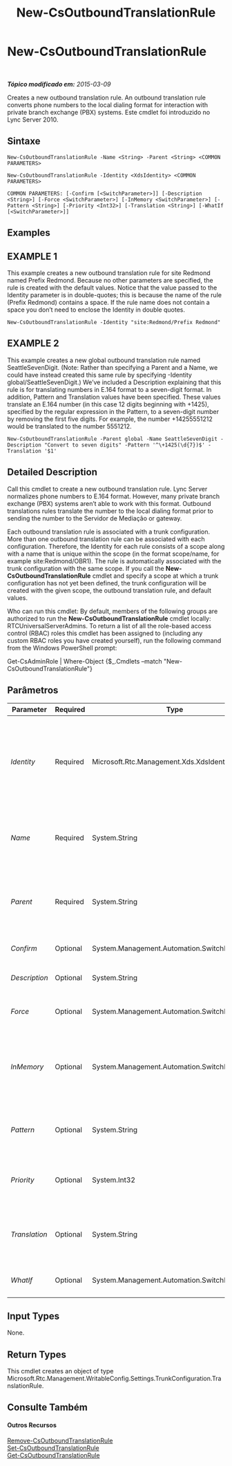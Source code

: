 ﻿---
title: New-CsOutboundTranslationRule
TOCTitle: New-CsOutboundTranslationRule
ms:assetid: aa6011e5-c48d-4fcc-ba65-bdec341234ed
ms:mtpsurl: https://technet.microsoft.com/pt-br/library/Gg412803(v=OCS.15)
ms:contentKeyID: 49307747
ms.date: 05/19/2016
mtps_version: v=OCS.15
ms.translationtype: HT
---

# New-CsOutboundTranslationRule

 

_**Tópico modificado em:** 2015-03-09_

Creates a new outbound translation rule. An outbound translation rule converts phone numbers to the local dialing format for interaction with private branch exchange (PBX) systems. Este cmdlet foi introduzido no Lync Server 2010.

## Sintaxe

    New-CsOutboundTranslationRule -Name <String> -Parent <String> <COMMON PARAMETERS>

    New-CsOutboundTranslationRule -Identity <XdsIdentity> <COMMON PARAMETERS>

    COMMON PARAMETERS: [-Confirm [<SwitchParameter>]] [-Description <String>] [-Force <SwitchParameter>] [-InMemory <SwitchParameter>] [-Pattern <String>] [-Priority <Int32>] [-Translation <String>] [-WhatIf [<SwitchParameter>]]

## Examples

## EXAMPLE 1

This example creates a new outbound translation rule for site Redmond named Prefix Redmond. Because no other parameters are specified, the rule is created with the default values. Notice that the value passed to the Identity parameter is in double-quotes; this is because the name of the rule (Prefix Redmond) contains a space. If the rule name does not contain a space you don’t need to enclose the Identity in double quotes.

    New-CsOutboundTranslationRule -Identity "site:Redmond/Prefix Redmond"

## EXAMPLE 2

This example creates a new global outbound translation rule named SeattleSevenDigit. (Note: Rather than specifying a Parent and a Name, we could have instead created this same rule by specifying -Identity global/SeattleSevenDigit.) We’ve included a Description explaining that this rule is for translating numbers in E.164 format to a seven-digit format. In addition, Pattern and Translation values have been specified. These values translate an E.164 number (in this case 12 digits beginning with +1425), specified by the regular expression in the Pattern, to a seven-digit number by removing the first five digits. For example, the number +14255551212 would be translated to the number 5551212.

    New-CsOutboundTranslationRule -Parent global -Name SeattleSevenDigit -Description "Convert to seven digits" -Pattern '^\+1425(\d{7})$' -Translation '$1'

## Detailed Description

Call this cmdlet to create a new outbound translation rule. Lync Server normalizes phone numbers to E.164 format. However, many private branch exchange (PBX) systems aren’t able to work with this format. Outbound translations rules translate the number to the local dialing format prior to sending the number to the Servidor de Mediação or gateway.

Each outbound translation rule is associated with a trunk configuration. More than one outbound translation rule can be associated with each configuration. Therefore, the Identity for each rule consists of a scope along with a name that is unique within the scope (in the format scope/name, for example site:Redmond/OBR1). The rule is automatically associated with the trunk configuration with the same scope. If you call the **New-CsOutboundTranslationRule** cmdlet and specify a scope at which a trunk configuration has not yet been defined, the trunk configuration will be created with the given scope, the outbound translation rule, and default values.

Who can run this cmdlet: By default, members of the following groups are authorized to run the **New-CsOutboundTranslationRule** cmdlet locally: RTCUniversalServerAdmins. To return a list of all the role-based access control (RBAC) roles this cmdlet has been assigned to (including any custom RBAC roles you have created yourself), run the following command from the Windows PowerShell prompt:

Get-CsAdminRole | Where-Object {$\_.Cmdlets –match "New-CsOutboundTranslationRule"}

## Parâmetros


<table>
<colgroup>
<col style="width: 25%" />
<col style="width: 25%" />
<col style="width: 25%" />
<col style="width: 25%" />
</colgroup>
<thead>
<tr class="header">
<th>Parameter</th>
<th>Required</th>
<th>Type</th>
<th>Description</th>
</tr>
</thead>
<tbody>
<tr class="odd">
<td><p><em>Identity</em></p></td>
<td><p>Required</p></td>
<td><p>Microsoft.Rtc.Management.Xds.XdsIdentity</p></td>
<td><p>A unique identifier for the outbound translation rule. The Identity includes the scope at which the rule is applied and the name of the rule, and must be at the global, site, or service (PSTNGateway only) scope. For example, site:Redmond/OutboundRule1 and PstnGateway:Redmond.litwareinc.com/OutboundRule2.</p>
<p>If the Identity parameter is specified, you cannot specify values for the Name or Parent parameters.</p></td>
</tr>
<tr class="even">
<td><p><em>Name</em></p></td>
<td><p>Required</p></td>
<td><p>System.String</p></td>
<td><p>The name of the outbound translation rule. If no Name is supplied, an Identity consisting of a scope and name must be specified. If a Name is supplied, the Parent parameter is also required, but an Identity cannot be specified.</p></td>
</tr>
<tr class="odd">
<td><p><em>Parent</em></p></td>
<td><p>Required</p></td>
<td><p>System.String</p></td>
<td><p>The scope of the outbound translation rule. If a value is specified for this parameter, a value must also be specified for the Name parameter. However, the Identity parameter cannot be specified. If the Parent and Name parameters aren’t specified, the Identity must be.</p></td>
</tr>
<tr class="even">
<td><p><em>Confirm</em></p></td>
<td><p>Optional</p></td>
<td><p>System.Management.Automation.SwitchParameter</p></td>
<td><p>Solicita confirmação antes da execução do comando.</p></td>
</tr>
<tr class="odd">
<td><p><em>Description</em></p></td>
<td><p>Optional</p></td>
<td><p>System.String</p></td>
<td><p>A description of the outbound translation rule. This description will help identify the purpose of the rule.</p></td>
</tr>
<tr class="even">
<td><p><em>Force</em></p></td>
<td><p>Optional</p></td>
<td><p>System.Management.Automation.SwitchParameter</p></td>
<td><p>Suppresses any confirmation prompts that would otherwise be displayed before making changes.</p></td>
</tr>
<tr class="odd">
<td><p><em>InMemory</em></p></td>
<td><p>Optional</p></td>
<td><p>System.Management.Automation.SwitchParameter</p></td>
<td><p>Cria uma referência de objeto, sem na verdade executar o objeto como uma alteração permanente. Se a saída deste cmdlet for atribuída, chamando-o com este parâmetro a uma variável, você poderá realizar alterações às propriedades da referência do objeto e executar estas alterações, chamando-se o cmdlet coincidente Set- deste cmdlet.</p></td>
</tr>
<tr class="even">
<td><p><em>Pattern</em></p></td>
<td><p>Optional</p></td>
<td><p>System.String</p></td>
<td><p>A regular expression representing the number pattern to which the Translation will be applied.</p>
<p>Default: ^\+(\d*)$</p></td>
</tr>
<tr class="odd">
<td><p><em>Priority</em></p></td>
<td><p>Optional</p></td>
<td><p>System.Int32</p></td>
<td><p>If a number matches the Pattern of more than one outbound translation rule, rules are applied in priority order. Use this parameter to assign a priority to the rule.</p></td>
</tr>
<tr class="even">
<td><p><em>Translation</em></p></td>
<td><p>Optional</p></td>
<td><p>System.String</p></td>
<td><p>A regular expression that will be applied to the number matching the Pattern to prepare that number for outbound routing.</p>
<p>Default: $1</p></td>
</tr>
<tr class="odd">
<td><p><em>WhatIf</em></p></td>
<td><p>Optional</p></td>
<td><p>System.Management.Automation.SwitchParameter</p></td>
<td><p>Descreve o que aconteceria se o comando fosse executado sem ser executado de fato.</p></td>
</tr>
</tbody>
</table>


## Input Types

None.

## Return Types

This cmdlet creates an object of type Microsoft.Rtc.Management.WritableConfig.Settings.TrunkConfiguration.TranslationRule.

## Consulte Também

#### Outros Recursos

[Remove-CsOutboundTranslationRule](remove-csoutboundtranslationrule.md)  
[Set-CsOutboundTranslationRule](set-csoutboundtranslationrule.md)  
[Get-CsOutboundTranslationRule](get-csoutboundtranslationrule.md)

